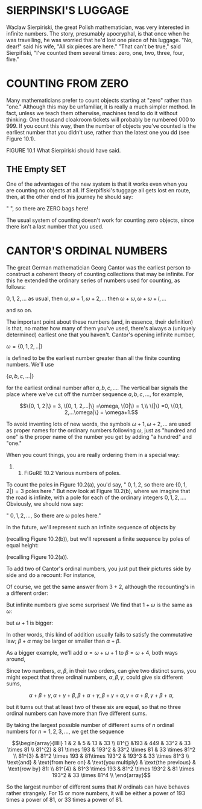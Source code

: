 # SIERPINSKI'S LUGGAGE

Waclaw Sierpiriski, the great Polish mathematician, was very interested
in infinite numbers. The story, presumably apocryphal, is that once when
he was travelling, he was worried that he'd lost one piece of his
luggage. "No, dear!" said his wife, "All six pieces are here." "That
can't be true," said Sierpifiski, "I've counted them several times:
zero, one, two, three, four, five."

# COUNTING FROM ZERO

Many mathematicians prefer to count objects starting at "zero" rather
than "one." Although this may be unfamiliar, it is really a much simpler
method. In fact, unless we teach them otherwise, machines tend to do it
without thinking: One thousand cloakroom tickets will probably be
numbered $000$ to $999$. If you count this way, then the number of
objects you've counted is the earliest number that you didn't use,
rather than the latest one you dd (see Figure 10.1).

FIGURE 10.1 What Sierpiriski should have said.

## THE Empty SET

One of the advantages of the new system is that it works even when you
are counting no objects at all. If Sierpifiski's tuggage all gets lost
en route, then, at the other end of his journey he should say:

\" ", so there are ZERO bags here!

The usual system of counting doesn't work for counting zero objects,
since there isn't a last number that you used.

# CANTOR'S ORDINAL NUMBERS

The great German mathematician Georg Cantor was the earliest person to
construct a coherent theory of counting collections that may be
infinite. For this he extended the ordinary series of numbers used for
counting, as follows:

$0, 1, 2, ...$ as usual, then $\omega, \omega+1, \omega+2, ...$ then
$\omega+\omega, \omega+\omega+l,...$

and so on.

The important point about these numbers (and, in essence, their
definition) is that, no matter how many of them you've used, there's
always a (uniquely determined) earliest one that you haven't. Cantor's
opening infinite number,

$\omega = \{0,1,2,..|\}$

is defined to be the earliest number greater than all the finite
counting numbers. We'll use

$\{a, b,c, ... |\}$

for the earliest ordinal number after $a, b, c,...$. The vertical bar
signals the place where we've cut off the number sequence $a, b,c,...$,
for example,

$$\{0, 1, 2|\} = 3, 
    \{0, 1, 2,...|\} =\omega,
    \{0|\} = 1,\\
    \{|\} =0, 
    \{0,1, 2,...\omega|\} = \omega+1.$$

To avoid inventing lots of new words, the symbols
$\omega+1,\omega+2,...$ are used as proper names for the ordinary
numbers following $\omega$, just as "hundred and one" is the proper name
of the number you get by adding "a hundred" and "one."

When you count things, you are really ordering them in a special way:

1.  1.  FiGuRE 10.2 Various numbers of poles.

To count the poles in Figure 10.2(a), you'd say, " $0, 1, 2$, so there
are $\{0, 1, 2|\} = 3$ poles here." But now look at Figure 10.2(b),
where we imagine that the road is infinite, with a pole for each of the
ordinary integers $0, 1, 2,...$. Obviously, we should now say:

" $0, 1, 2, ...,$ So there are $\omega$ poles here."

In the future, we'll represent such an infinite sequence of objects by

(recalling Figure 10.2(b)), but we'll represent a finite sequence by
poles of equal height:

(recalling Figure 10.2(a)).

To add two of Cantor's ordinal numbers, you just put their pictures side
by side and do a recount: For instance,

Of course, we get the same answer from $3 + 2$, although the
recounting's in a different order:

But infinite numbers give some surprises! We find that $1 + \omega$ is
the same as $\omega$:

but $\omega + 1$ is bigger:

In other words, this kind of addition usually fails to satisfy the
commutative law; $\beta + \alpha$ may be larger or smaller than
$\alpha + \beta$.

As a bigger example, we'll add $\alpha=\omega+\omega+1$ to
$\beta=\omega+4$, both ways around,

Since two numbers, $\alpha, \beta$, in their two orders, can give two
distinct sums, you might expect that three ordinal numbers,
$\alpha, \beta, \gamma$, could give six different sums,

$$\alpha+\beta+\gamma,
    \alpha+\gamma+\beta,
    \beta+\alpha+\gamma,
    \beta+\gamma+\alpha,
    \gamma+\alpha+\beta,
    \gamma+\beta+\alpha,$$

but it turns out that at least two of these six are equal, so that no
three ordinal numbers can have more than five different sums.

By taking the largest possible number of different sums of $n$ ordinal
numbers for $n = 1, 2, 3,...$, we get the sequence

$$\begin{array}{lllll}
    1 & 2 & 5 & 13 & 33 \\
    81^{} &193 & 449 & 33^2 & 33 \times 81 \\
    81^{2} & 81 \times 193 & 193^2 & 33^2 \times 81 & 33 \times 81^2 \\
    81^{3} & 81^2 \times 193 & 81\times 193^2 & 193^3 & 33 \times 81^3 \\
    \text{and} & \text{from here on} & \text{you multiply} & \text{the previous} & \text{row by} 81: \\
    81^{4} & 81^3 \times 193 & 81^2 \times 193^2 & 81 \times 193^2 & 33 \times 81^4 \\
\end{array}$$

So the largest number of different sums that $N$ ordinals can have
behaves rather strangely. For $15$ or more numbers, it will be either a
power of $193$ times a power of $81$, or $33$ times a power of $81$.
